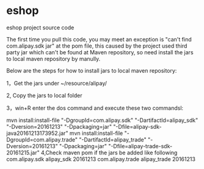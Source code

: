 # eshop
eshop project source code

The first time you pull this code, you may meet an exception is "can't find com.alipay.sdk jar" at the pom file, this caused by the project used third party jar which can't be found at Maven repository, so need install the jars to local maven repository by manully. 

Below are the steps for how to install jars to local maven repository:

1，Get the jars under ~/resource/alipay/

2, Copy the jars to local folder

3，win+R enter the dos command and execute these two commandsl:

mvn install:install-file "-DgroupId=com.alipay.sdk" "-DartifactId=alipay_sdk" "-Dversion=20161213" "-Dpackaging=jar" "-Dfile=alipay-sdk-java20161213173952.jar" 
mvn install:install-file "-DgroupId=com.alipay.trade" "-DartifactId=alipay_trade" "-Dversion=20161213" "-Dpackaging=jar" "-Dfile=alipay-trade-sdk-20161215.jar"
4,Check maven pom if the jars be added like following
<dependency>
	<groupId>com.alipay.sdk</groupId>
	<artifactId>alipay_sdk</artifactId>
	<version>20161213</version>
</dependency>
<dependency>
	<groupId>com.alipay.trade</groupId>
	<artifactId>alipay_trade</artifactId>
	<version>20161213</version>
</dependency>
